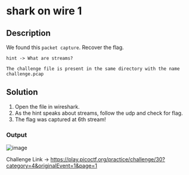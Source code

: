 # shark on wire 1

## Description
We found this `packet capture`. Recover the flag.


`hint -> What are streams?`

`The challenge file is present in the same directory with the name challenge.pcap`

## Solution

1. Open the file in wireshark.
2. As the hint speaks about streams, follow the udp and check for flag.
3. The flag was captured at 6th stream!

### Output

![image](https://user-images.githubusercontent.com/85097320/183041008-4c69ee97-a9d6-47c6-b7d6-d5ff5b093e69.png)

Challenge Link -> https://play.picoctf.org/practice/challenge/30?category=4&originalEvent=1&page=1

